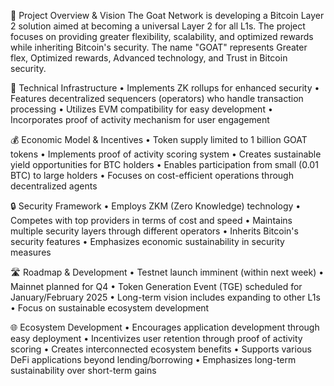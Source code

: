 

🏢 Project Overview & Vision
The Goat Network is developing a Bitcoin Layer 2 solution aimed at becoming a universal Layer 2 for all L1s. The project focuses on providing greater flexibility, scalability, and optimized rewards while inheriting Bitcoin's security. The name "GOAT" represents Greater flex, Optimized rewards, Advanced technology, and Trust in Bitcoin security.

🔧 Technical Infrastructure
• Implements ZK rollups for enhanced security
• Features decentralized sequencers (operators) who handle transaction processing
• Utilizes EVM compatibility for easy development
• Incorporates proof of activity mechanism for user engagement

💰 Economic Model & Incentives
• Token supply limited to 1 billion GOAT tokens
• Implements proof of activity scoring system
• Creates sustainable yield opportunities for BTC holders
• Enables participation from small (0.01 BTC) to large holders
• Focuses on cost-efficient operations through decentralized agents

🔒 Security Framework
• Employs ZKM (Zero Knowledge) technology
• Competes with top providers in terms of cost and speed
• Maintains multiple security layers through different operators
• Inherits Bitcoin's security features
• Emphasizes economic sustainability in security measures

🛣️ Roadmap & Development
• Testnet launch imminent (within next week)
• Mainnet planned for Q4
• Token Generation Event (TGE) scheduled for January/February 2025
• Long-term vision includes expanding to other L1s
• Focus on sustainable ecosystem development

🌐 Ecosystem Development
• Encourages application development through easy deployment
• Incentivizes user retention through proof of activity scoring
• Creates interconnected ecosystem benefits
• Supports various DeFi applications beyond lending/borrowing
• Emphasizes long-term sustainability over short-term gains

